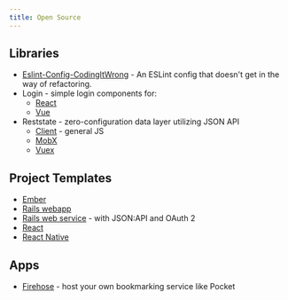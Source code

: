 ```yaml
---
title: Open Source
---
```


## Libraries

* [Eslint-Config-CodingItWrong](https://github.com/CodingItWrong/eslint-config-codingitwrong) - An ESLint config that doesn't get in the way of refactoring.
* Login - simple login components for:
  * [React](https://github.com/CodingItWrong/react-login)
  * [Vue](https://github.com/CodingItWrong/vue-login)
* Reststate - zero-configuration data layer utilizing JSON API
  * [Client](https://client.reststate.org/) - general JS
  * [MobX](https://mobx.reststate.org/)
  * [Vuex](https://vuex.reststate.org/)

## Project Templates

- [Ember](https://github.com/CodingItWrong/emberup)
- [Rails webapp](https://github.com/CodingItWrong/rails-template)
- [Rails web service](https://github.com/CodingItWrong/api-template) - with JSON:API and OAuth 2
- [React](https://github.com/CodingItWrong/reactup)
- [React Native](https://github.com/CodingItWrong/nativeup)

## Apps

* [Firehose](https://github.com/CodingItWrong/firehose) - host your own bookmarking service like Pocket

